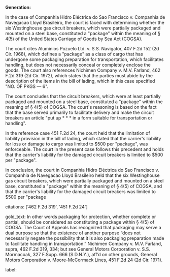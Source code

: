 **Generation:**

 <answer>
In the case of Companhia Hidro Eléctrica do Sao Francisco v. Companhia de Navegacao Lloyd Brasileiro, the court is faced with determining whether the six Westinghouse gas circuit breakers, which were partially packaged and mounted on a steel base, constituted a "package" within the meaning of § 4(5) of the United States Carriage of Goods by Sea Act (COGSA).

The court cites Aluminios Pozuelo Ltd. v. S.S. Navigator, 407 F.2d 152 (2d Cir. 1968), which defines a "package" as a class of cargo that has undergone some packaging preparation for transportation, which facilitates handling, but does not necessarily conceal or completely enclose the goods. The court also references Nichimen Company v. M.V. Farland, 462 F.2d 319 (2d Cir. 1972), which states that the parties must abide by the description of the items in the bill of lading, which in this case specified "NO. OF PKGS — 6".

The court concludes that the circuit breakers, which were at least partially packaged and mounted on a steel base, constituted a "package" within the meaning of § 4(5) of COGSA. The court's reasoning is based on the fact that the base served primarily to facilitate delivery and make the circuit breakers an article "put up * * * in a form suitable for transportation or handling".

In the reference case 451 F.2d 24, the court held that the limitation of liability provision in the bill of lading, which stated that the carrier's liability for loss or damage to cargo was limited to $500 per "package", was enforceable. The court in the present case follows this precedent and holds that the carrier's liability for the damaged circuit breakers is limited to $500 per "package".

In conclusion, the court in Companhia Hidro Eléctrica do Sao Francisco v. Companhia de Navegacao Lloyd Brasileiro held that the six Westinghouse gas circuit breakers, which were partially packaged and mounted on a steel base, constituted a "package" within the meaning of § 4(5) of COGSA, and that the carrier's liability for the damaged circuit breakers was limited to $500 per "package

citations: ['462 F.2d 319', '451 F.2d 24']

gold_text: In other words packaging for protection, whether complete or partial, should be considered as constituting a package within § 4(5) of COGSA. The Court of Appeals has recognized that packaging may serve a dual purpose so that the existence of another purpose “does not necessarily negate the possibility that it is also packaging preparation made to facilitate handling in transportation.” Nichimen Company v. M.V. Farland, supra, 462 F.2d 319, 334; but see General Motors Corporation v. S.S. Mormacoak, 327 F.Supp. 666 (S.D.N.Y.), aff’d on other grounds, General Motors Corporation v. Moore-McCormack Lines, 451 F.2d 24 (2d Cir. 1971).

label: 